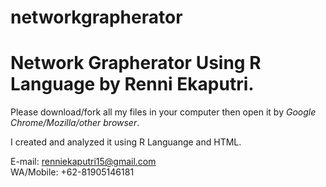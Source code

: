 # networkgrapherator

# Network Grapherator Using R Language by Renni Ekaputri.


Please download/fork all my files in your computer then open it by *Google Chrome/Mozilla/other browser*.

I created and analyzed it using R Languange and HTML.

E-mail: renniekaputri15@gmail.com </br>
WA/Mobile: +62-81905146181
